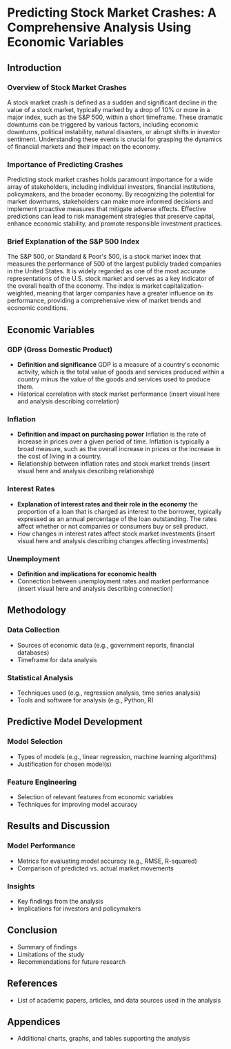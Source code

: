 # Predicting Stock Market Crashes: A Comprehensive Analysis Using Economic Variables

## Introduction

### Overview of Stock Market Crashes
A stock market crash is defined as a sudden and significant decline in the value of a stock market, typically marked by a drop of 10% or more in a major index, such as the S&P 500, within a short timeframe. These dramatic downturns can be triggered by various factors, including economic downturns, political instability, natural disasters, or abrupt shifts in investor sentiment. Understanding these events is crucial for grasping the dynamics of financial markets and their impact on the economy.

### Importance of Predicting Crashes
Predicting stock market crashes holds paramount importance for a wide array of stakeholders, including individual investors, financial institutions, policymakers, and the broader economy. By recognizing the potential for market downturns, stakeholders can make more informed decisions and implement proactive measures that mitigate adverse effects. Effective predictions can lead to risk management strategies that preserve capital, enhance economic stability, and promote responsible investment practices.

### Brief Explanation of the S&P 500 Index
The S&P 500, or Standard & Poor's 500, is a stock market index that measures the performance of 500 of the largest publicly traded companies in the United States. It is widely regarded as one of the most accurate representations of the U.S. stock market and serves as a key indicator of the overall health of the economy. The index is market capitalization-weighted, meaning that larger companies have a greater influence on its performance, providing a comprehensive view of market trends and economic conditions.


## Economic Variables

### GDP (Gross Domestic Product)
- **Definition and significance**
GDP is a measure of a country's economic activity, which is the total value of goods and services produced within a country minus the value of the goods and services used to produce them.
- Historical correlation with stock market performance
(insert visual here and analysis describing correlation)

### Inflation
- **Definition and impact on purchasing power**
Inflation is the rate of increase in prices over a given period of time. Inflation is typically a broad measure, such as the overall increase in prices or the increase in the cost of living in a country.
- Relationship between inflation rates and stock market trends
(insert visual here and analysis describing relationship)

### Interest Rates
- **Explanation of interest rates and their role in the economy**
the proportion of a loan that is charged as interest to the borrower, typically expressed as an annual percentage of the loan outstanding. The rates affect whether or not companies or consumers buy or sell product.
- How changes in interest rates affect stock market investments
(insert visual here and analysis describing changes affecting investments)

### Unemployment
- **Definition and implications for economic health**
- Connection between unemployment rates and market performance
(insert visual here and analysis describing connection)

## Methodology

### Data Collection
- Sources of economic data (e.g., government reports, financial databases)
- Timeframe for data analysis

### Statistical Analysis
- Techniques used (e.g., regression analysis, time series analysis)
- Tools and software for analysis (e.g., Python, R)

## Predictive Model Development

### Model Selection
- Types of models (e.g., linear regression, machine learning algorithms)
- Justification for chosen model(s)

### Feature Engineering
- Selection of relevant features from economic variables
- Techniques for improving model accuracy

## Results and Discussion

### Model Performance
- Metrics for evaluating model accuracy (e.g., RMSE, R-squared)
- Comparison of predicted vs. actual market movements

### Insights
- Key findings from the analysis
- Implications for investors and policymakers

## Conclusion

- Summary of findings
- Limitations of the study
- Recommendations for future research

## References

- List of academic papers, articles, and data sources used in the analysis

## Appendices

- Additional charts, graphs, and tables supporting the analysis
